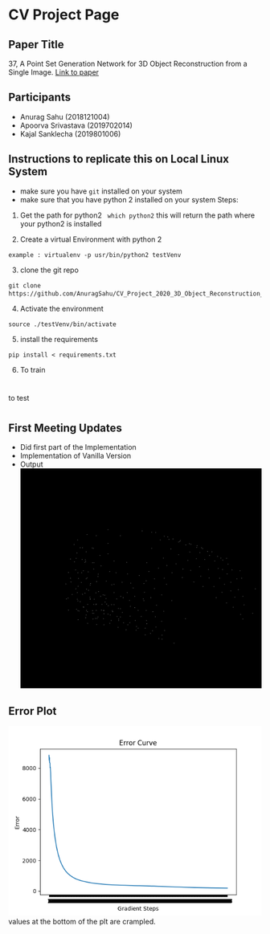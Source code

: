 # CV Project Page

## Paper Title
37, A Point Set Generation Network for 3D Object Reconstruction from a Single Image.
<a href="https://arxiv.org/pdf/1612.00603.pdf"> Link to paper</a>

## Participants
- Anurag Sahu (2018121004)
- Apoorva Srivastava (2019702014)
- Kajal Sanklecha (2019801006)

## Instructions to replicate this on Local Linux System
- make sure you have ```git``` installed on your system
- make sure that you have python 2 installed on your system
Steps:
1. Get the path for python2
``` which python2```
this will return the path where your python2 is installed

2. Create a virtual Environment with python 2
``` virtualenv -p #path to python2
example : virtualenv -p usr/bin/python2 testVenv
```
3. clone the git repo
```
git clone https://github.com/AnuragSahu/CV_Project_2020_3D_Object_Reconstruction_from_a_Single_Image.git
```

4. Activate the environment
```
source ./testVenv/bin/activate
```

5. install the requirements
```
pip install < requirements.txt
```

6. To train
#
to test
#

## First Meeting Updates
- Did first part of the Implementation
- Implementation of Vanilla Version
- Output<br>
![Alt text](./V1/images/output.gif "Generated Point cloud Example")

## Error Plot
![Alt text](./V1/output/ErrorCurve.png "Error Plot")<br>
values at the bottom of the plt are crampled.<br>



